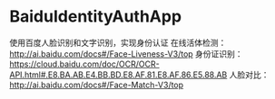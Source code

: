 # BaiduIdentityAuthApp
使用百度人脸识别和文字识别，实现身份认证
在线活体检测：http://ai.baidu.com/docs#/Face-Liveness-V3/top
身份证识别：https://cloud.baidu.com/doc/OCR/OCR-API.html#.E8.BA.AB.E4.BB.BD.E8.AF.81.E8.AF.86.E5.88.AB
人脸对比：http://ai.baidu.com/docs#/Face-Match-V3/top
